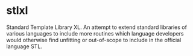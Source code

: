 stlxl
=====

Standard Template Library XL.  An attempt to extend standard libraries of various languages to include more routines which language developers would otherwise find unfitting or out-of-scope to include in the official language STL.  
